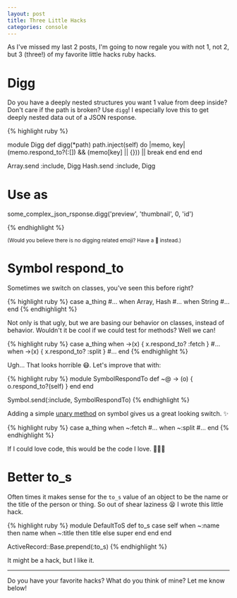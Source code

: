```yaml
---
layout: post
title: Three Little Hacks
categories: console
---
```


As I've missed my last 2 posts, I'm going to now regale you with not 1, not 2, but 3 (three!) of my favorite little hacks ruby hacks.

# Digg

Do you have a deeply nested structures you want 1 value from deep inside? Don't care if the path is broken?
Use ```digg```! I especially love this to get deeply nested data out of a JSON response.

{% highlight ruby %}

module Digg
  def digg(*path)
    path.inject(self) do |memo, key|
      (memo.respond_to?(:[]) && (memo[key] || {})) || break
    end
  end
end

Array.send :include, Digg
Hash.send :include, Digg

# Use as
some_complex_json_rsponse.digg('preview', 'thumbnail', 0, 'id')

{% endhighlight %}

<sub>(Would you believe there is no digging related emoji? Have a 📯 instead.)</sub>

# Symbol respond_to

Sometimes we switch on classes, you've seen this before right?

{% highlight ruby %}
case a_thing
  #...
when Array, Hash
  #...
when String
  #...
end
{% endhighlight %}

Not only is that ugly, but we are basing our behavior on classes, instead of behavior. Wouldn't it be cool
if we could test for methods? Well we can!

{% highlight ruby %}
case a_thing
when ->(x) { x.respond_to? :fetch }
  #...
when ->(x) { x.respond_to? :split }
  #...
end
{% endhighlight %}

Ugh... That looks horrible  😷. Let's improve that with:

{% highlight ruby %}
module SymbolRespondTo
  def ~@
    -> (o) { o.respond_to?(self) }
  end
end

Symbol.send(:include, SymbolRespondTo)
{% endhighlight %}

Adding a simple [unary method](http://www.rubyinside.com/rubys-unary-operators-and-how-to-redefine-their-functionality-5610.html) on symbol gives us a great looking switch. ✨

{% highlight ruby %}
case a_thing
when ~:fetch
  #...
when ~:split
  #...
end
{% endhighlight %}

If I could love code, this would be the code I love. 💞💗💖

# Better to_s

Often times it makes sense for the ```to_s``` value of an object to be the name or the title of the person or thing.
So out of shear laziness 😫 I wrote this little hack.

{% highlight ruby %}
module DefaultToS
  def to_s
    case self
    when ~:name then name
    when ~:title then title
    else super
    end
  end
end

ActiveRecord::Base.prepend(:to_s)
{% endhighlight %}

It might be a hack, but I like it.

---

Do you have your favorite hacks? What do you think of mine? Let me know below!
